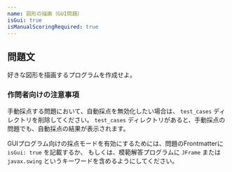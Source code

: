```yaml
---
name: 図形の描画（GUI問題）
isGui: true
isManualScoringRequired: true
---
```


## 問題文

好きな図形を描画するプログラムを作成せよ。

### 作問者向けの注意事項

手動採点する問題において、自動採点を無効化したい場合は、 `test_cases` ディレクトリを削除してください。
`test_cases` ディレクトリがあると、手動採点の問題でも、自動採点の結果が表示されます。

GUIプログラム向けの採点モードを有効にするためには、問題のFrontmatterに `isGui: true` を記載するか、
もしくは、模範解答プログラムに `JFrame` または `javax.swing` というキーワードを含めるようにしてください。
